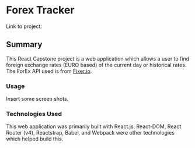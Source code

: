 # Forex Tracker

Link to project: 

## Summary
This React Capstone project is a web application which allows a user to find foreign exchange rates (EURO based) of the current day or historical rates. The ForEx API used is from [Fixer.io](http://fixer.io).

### Usage
Insert some screen shots.

### Technologies Used
This web application was primarily built with React.js. React-DOM, React Router (v4), Reactstrap, Babel, and Webpack were other technologies which helped build this.